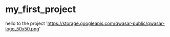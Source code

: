 # my_first_project

hello to the project
  'https://storage.googleapis.com/qwasar-public/qwasar-logo_50x50.png'
